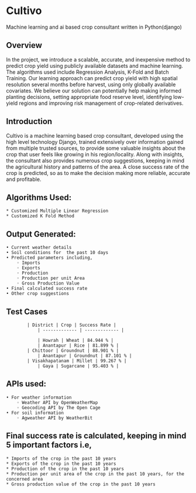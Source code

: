 # Cultivo
Machine learning and ai based crop consultant written in Python(django)

## Overview
In the project, we introduce a scalable, accurate, and inexpensive method to predict crop yield using publicly available datasets and machine learning. The algorithms used include Regression Analysis, K-Fold and Batch Training. Our learning approach can predict crop yield with high spatial resolution several months before harvest, using only globally available covariates. We believe our solution can potentially help making informed planting decisions, setting appropriate food reserve level, identifying low-yield regions and improving risk management of crop-related derivatives.

## Introduction
Cultivo is a machine learning based crop consultant, developed using the high level technology Django, trained extensively over information gained from multiple trusted sources, to provide some valuable insights about the crop that user feels like growing in his region/locality. Along with insights, the consultant also provides numerous crop suggestions, keeping in mind the agricultural history and patterns of the area. A close success rate of the crop is predicted, so as to make the decision making more reliable, accurate and profitable.

## Algorithms Used:  </br>
    * Customized Multiple Linear Regression
    * Customized K Fold Method

## Output Generated:  </br>
    • Current weather details
    • Soil conditions for  the past 10 days
    • Predicted parameters including,
        ◦ Imports
        ◦ Exports
        ◦ Production
        ◦ Production per unit Area
        ◦ Gross Production Value
    • Final calculated success rate
    • Other crop suggestions

## Test Cases  

			| District | Crop | Success Rate |
		        | ------------- | ------------- |
			
		        | Howrah | Wheat | 84.944 % |
		        | Anantapur | Rice | 81.899 % |
			| Chittoor | Groundnut | 88.901 % |
		        | Anantapur | Groundnut | 87.101 % |
			| Visakhapatanam | Millet | 99.267 % |
		        | Gaya | Sugarcane | 95.403 % |


## APIs used:
    • For weather information
        ◦ Weather API by OpenWeatherMap
        ◦ Geocoding API by The Open Cage
    • For soil information
        ◦ Agweather API by WeatherBit

## Final success rate is calculated, keeping in mind 5 important factors i.e, 
	* Imports of the crop in the past 10 years 
	* Exports of the crop in the past 10 years 
	* Production of the crop in the past 10 years 
	* Production per unit area of the crop in the past 10 years, for the concerned area 
	* Gross production value of the crop in the past 10 years
	


